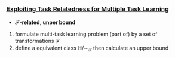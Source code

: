 ### [Exploiting Task Relatedness for Multiple Task Learning](https://people.eecs.berkeley.edu/~russell/classes/cs294/f05/papers/ben-david+schuller-2003.pdf)

- **$\mathcal{F}$-related**, **unper bound**

1. formulate multi-task learning problem (part of) by a set of transformations $\mathcal{F}$
2. define a equivalent class $\mathbb{H}/ \sim_{\mathcal{F}}$ then calculate an upper bound